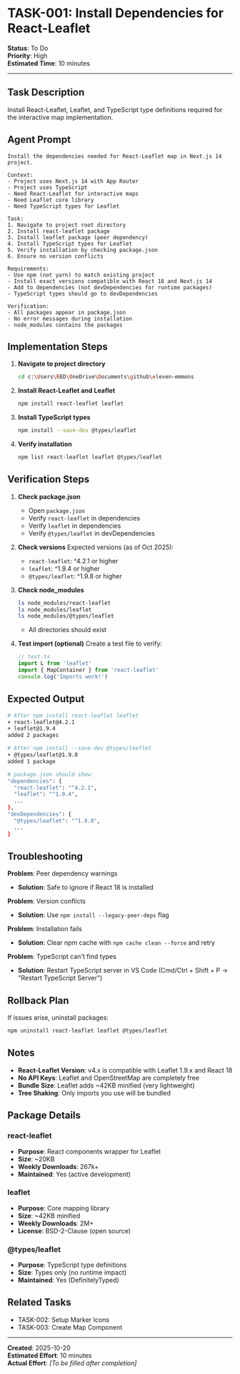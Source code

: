 # TASK-001: Install Dependencies for React-Leaflet

**Status**: To Do  
**Priority**: High  
**Estimated Time**: 10 minutes

---

## Task Description

Install React-Leaflet, Leaflet, and TypeScript type definitions required for the interactive map implementation.

## Agent Prompt

```
Install the dependencies needed for React-Leaflet map in Next.js 14 project.

Context:
- Project uses Next.js 14 with App Router
- Project uses TypeScript
- Need React-Leaflet for interactive maps
- Need Leaflet core library
- Need TypeScript types for Leaflet

Task:
1. Navigate to project root directory
2. Install react-leaflet package
3. Install leaflet package (peer dependency)
4. Install TypeScript types for Leaflet
5. Verify installation by checking package.json
6. Ensure no version conflicts

Requirements:
- Use npm (not yarn) to match existing project
- Install exact versions compatible with React 18 and Next.js 14
- Add to dependencies (not devDependencies for runtime packages)
- TypeScript types should go to devDependencies

Verification:
- All packages appear in package.json
- No error messages during installation
- node_modules contains the packages
```

## Implementation Steps

1. **Navigate to project directory**

   ```bash
   cd c:\Users\RED\OneDrive\Documents\github\eleven-emmons
   ```

2. **Install React-Leaflet and Leaflet**

   ```bash
   npm install react-leaflet leaflet
   ```

3. **Install TypeScript types**

   ```bash
   npm install --save-dev @types/leaflet
   ```

4. **Verify installation**
   ```bash
   npm list react-leaflet leaflet @types/leaflet
   ```

## Verification Steps

1. **Check package.json**
   - Open `package.json`
   - Verify `react-leaflet` in dependencies
   - Verify `leaflet` in dependencies
   - Verify `@types/leaflet` in devDependencies

2. **Check versions**
   Expected versions (as of Oct 2025):
   - `react-leaflet`: ^4.2.1 or higher
   - `leaflet`: ^1.9.4 or higher
   - `@types/leaflet`: ^1.9.8 or higher

3. **Check node_modules**

   ```bash
   ls node_modules/react-leaflet
   ls node_modules/leaflet
   ls node_modules/@types/leaflet
   ```

   - All directories should exist

4. **Test import (optional)**
   Create a test file to verify:
   ```typescript
   // test.ts
   import L from 'leaflet'
   import { MapContainer } from 'react-leaflet'
   console.log('Imports work!')
   ```

## Expected Output

```bash
# After npm install react-leaflet leaflet
+ react-leaflet@4.2.1
+ leaflet@1.9.4
added 2 packages

# After npm install --save-dev @types/leaflet
+ @types/leaflet@1.9.8
added 1 package

# package.json should show:
"dependencies": {
  "react-leaflet": "^4.2.1",
  "leaflet": "^1.9.4",
  ...
},
"devDependencies": {
  "@types/leaflet": "^1.9.8",
  ...
}
```

## Troubleshooting

**Problem**: Peer dependency warnings

- **Solution**: Safe to ignore if React 18 is installed

**Problem**: Version conflicts

- **Solution**: Use `npm install --legacy-peer-deps` flag

**Problem**: Installation fails

- **Solution**: Clear npm cache with `npm cache clean --force` and retry

**Problem**: TypeScript can't find types

- **Solution**: Restart TypeScript server in VS Code (Cmd/Ctrl + Shift + P → "Restart TypeScript Server")

## Rollback Plan

If issues arise, uninstall packages:

```bash
npm uninstall react-leaflet leaflet @types/leaflet
```

## Notes

- **React-Leaflet Version**: v4.x is compatible with Leaflet 1.9.x and React 18
- **No API Keys**: Leaflet and OpenStreetMap are completely free
- **Bundle Size**: Leaflet adds ~42KB minified (very lightweight)
- **Tree Shaking**: Only imports you use will be bundled

## Package Details

### react-leaflet

- **Purpose**: React components wrapper for Leaflet
- **Size**: ~20KB
- **Weekly Downloads**: 267k+
- **Maintained**: Yes (active development)

### leaflet

- **Purpose**: Core mapping library
- **Size**: ~42KB minified
- **Weekly Downloads**: 2M+
- **License**: BSD-2-Clause (open source)

### @types/leaflet

- **Purpose**: TypeScript type definitions
- **Size**: Types only (no runtime impact)
- **Maintained**: Yes (DefinitelyTyped)

## Related Tasks

- TASK-002: Setup Marker Icons
- TASK-003: Create Map Component

---

**Created**: 2025-10-20  
**Estimated Effort**: 10 minutes  
**Actual Effort**: _[To be filled after completion]_
